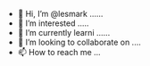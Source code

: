 - 👋 Hi, I’m @lesmark ......
- 👀 I’m interested .....
- 🌱 I’m currently learni ......
- 💞️ I’m looking to collaborate on ....
- 📫 How to reach me ...

<!---
lesmark/lesmark is a ✨ special ✨ repository because its `README.md` (this file) appears on your GitHub profile.
You can click the Preview link to take a look at your changes.
--->
